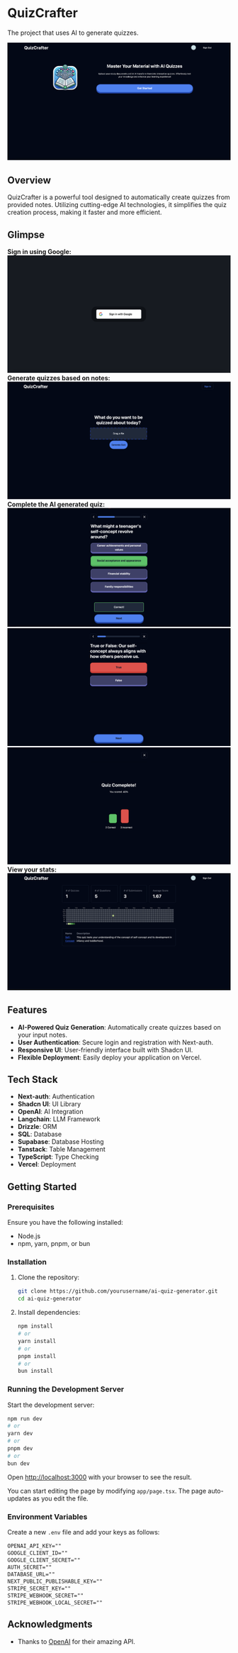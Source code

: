# QuizCrafter

The project that uses AI to generate quizzes.

![Screenshot 1](public/images/readme-landing.png)

## Overview

QuizCrafter is a powerful tool designed to automatically create quizzes from provided notes. Utilizing cutting-edge AI technologies, it simplifies the quiz creation process, making it faster and more efficient.

## Glimpse
**Sign in using Google:**
![Screenshot 2](public/images/readme-signin.png)
**Generate quizzes based on notes:**
![Screenshot 3](public/images/readme-generate.png)
**Complete the AI generated quiz:**
![Screenshot 4](public/images/readme-correct.png)
![Screenshot 5](public/images/readme-incorrect.png)
![Screenshot 6](public/images/readme-total.png)
**View your stats:**
![Screenshot 7](public/images/readme-user.png)

## Features

- **AI-Powered Quiz Generation**: Automatically create quizzes based on your input notes.
- **User Authentication**: Secure login and registration with Next-auth.
- **Responsive UI**: User-friendly interface built with Shadcn UI.
- **Flexible Deployment**: Easily deploy your application on Vercel.

## Tech Stack 

- **Next-auth**: Authentication
- **Shadcn UI**: UI Library
- **OpenAI**: AI Integration
- **Langchain**: LLM Framework
- **Drizzle**: ORM
- **SQL**: Database
- **Supabase**: Database Hosting
- **Tanstack**: Table Management
- **TypeScript**: Type Checking
- **Vercel**: Deployment

## Getting Started

### Prerequisites

Ensure you have the following installed:
- Node.js
- npm, yarn, pnpm, or bun

### Installation

1. Clone the repository:
   ```bash
   git clone https://github.com/yourusername/ai-quiz-generator.git
   cd ai-quiz-generator
   ```

2. Install dependencies:
   ```bash
   npm install
   # or
   yarn install
   # or
   pnpm install
   # or
   bun install
   ```

### Running the Development Server

Start the development server:
```bash
npm run dev
# or
yarn dev
# or
pnpm dev
# or
bun dev
```

Open [http://localhost:3000](http://localhost:3000) with your browser to see the result.

You can start editing the page by modifying `app/page.tsx`. The page auto-updates as you edit the file.

### Environment Variables

Create a new `.env` file and add your keys as follows:
```
OPENAI_API_KEY=""
GOOGLE_CLIENT_ID=""
GOOGLE_CLIENT_SECRET=""
AUTH_SECRET=""
DATABASE_URL=""
NEXT_PUBLIC_PUBLISHABLE_KEY=""
STRIPE_SECRET_KEY=""
STRIPE_WEBHOOK_SECRET=""
STRIPE_WEBHOOK_LOCAL_SECRET=""
```

## Acknowledgments

- Thanks to [OpenAI](https://openai.com) for their amazing API.
